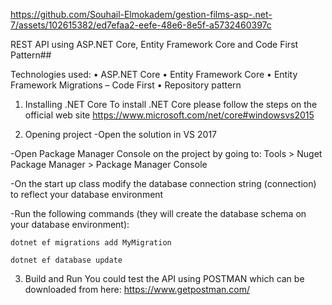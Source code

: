https://github.com/Souhail-Elmokadem/gestion-films-asp-.net-7/assets/102615382/ed7efaa2-eefe-48e6-8e5f-a5732460397c

REST API using ASP.NET Core, Entity Framework Core and Code First Pattern##

Technologies used:
• ASP.NET Core • Entity Framework Core • Entity Framework Migrations – Code First • Repository pattern

1. Installing .NET Core
To install .NET Core please follow the steps on the official web site https://www.microsoft.com/net/core#windowsvs2015

2. Opening project
-Open the solution in VS 2017

-Open Package Manager Console on the project by going to: Tools > Nuget Package Manager > Package Manager Console

-On the start up class modify the database connection string (connection) to reflect your database environment

-Run the following commands (they will create the database schema on your database environment):

	dotnet ef migrations add MyMigration

	dotnet ef database update
3. Build and Run
You could test the API using POSTMAN which can be downloaded from here: https://www.getpostman.com/
